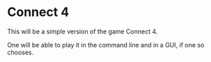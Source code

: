 # Connect 4

This will be a simple version of the game Connect 4. 


One will be able to play it in the command line and in a GUI, if one so chooses.

